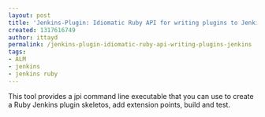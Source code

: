 ```yaml
---
layout: post
title: 'Jenkins-Plugin: Idiomatic Ruby API for writing plugins to Jenkins '
created: 1317616749
author: ittayd
permalink: /jenkins-plugin-idiomatic-ruby-api-writing-plugins-jenkins
tags:
- ALM
- jenkins
- jenkins ruby
---
```

<p>This tool provides a jpi command line executable that you can use to create a Ruby Jenkins plugin skeletos, add extension points, build and test. </p>
